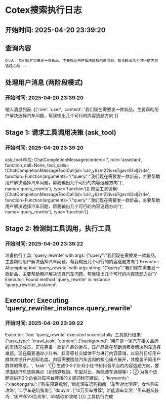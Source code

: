 # Cotex搜索执行日志

## 开始时间: 2025-04-20 23:39:20


## 查询内容
```
Chat: 我们现在需要发一款新品，主要帮助用户解决选择汽车问题，帮我输出几个可行的内容选题方向...
```


## 处理用户消息 (两阶段模式)
### 开始时间: 2025-04-20 23:39:20

输入消息列表: [{'role': 'user', 'content': '我们现在需要发一款新品，主要帮助用户解决选择汽车问题，帮我输出几个可行的内容选题方向'}]

## Stage 1: 请求工具调用决策 (ask_tool)
### 开始时间: 2025-04-20 23:39:20

ask_tool 响应: ChatCompletionMessage(content='', role='assistant', function_call=None, tool_calls=[ChatCompletionMessageToolCall(id='call_y6zm22ivxs7gavr83vlj2r4e', function=Function(arguments='{"query":"我们现在需要发一款新品，主要帮助用户解决选择汽车问题，帮我输出几个可行的内容选题方向"}', name='query_rewrite'), type='function')])
模型工具调用: [ChatCompletionMessageToolCall(id='call_y6zm22ivxs7gavr83vlj2r4e', function=Function(arguments='{"query":"我们现在需要发一款新品，主要帮助用户解决选择汽车问题，帮我输出几个可行的内容选题方向"}', name='query_rewrite'), type='function')]

## Stage 2: 检测到工具调用，执行工具
### 开始时间: 2025-04-20 23:39:22

准备执行工具: 'query_rewrite' with args: {"query":"我们现在需要发一款新品，主要帮助用户解决选择汽车问题，帮我输出几个可行的内容选题方向"}
Executor: Attempting tool 'query_rewrite' with args string: '{"query":"我们现在需要发一款新品，主要帮助用户解决选择汽车问题，帮我输出几个可行的内容选题方向"}'
Executor: Found method 'query_rewrite' in instance 'query_rewriter_instance'.

## Executor: Executing 'query_rewriter_instance.query_rewrite'
### 开始时间: 2025-04-20 23:39:22

Executor: Tool 'query_rewrite' executed successfully.
工具执行结果: {'task_type': 'crawl_task', 'content': {'background': '用户是一家汽车相关品牌的市场部成员，正在筹备一款新产品的发布，该产品旨在帮助消费者解决购车选择难题。现在需要通过小红书、抖音等社交媒体平台进行内容营销，以吸引目标用户群体并提升产品知名度。内容需要围绕汽车选购的核心痛点展开，并覆盖不同用户群体的需求。', 'task': '① 生成3-5个针对小红书和抖音平台的内容选题方向，要求围绕汽车选购痛点（如预算规划、车型对比、新能源车选购等）；② 为每个选题提供1-2个适合对应平台传播的关键词标签建议。', 'keywords': {'xiaohongshu': ['购车预算规划', '新能源车选购指南', '车型对比测评', '女性购车攻略', '二手车避坑指南'], 'douyin': ['10万买车推荐', '新能源车实测', '买车避坑技巧', '国产车VS合资车', '4S店砍价攻略']}}}
工具执行完成
